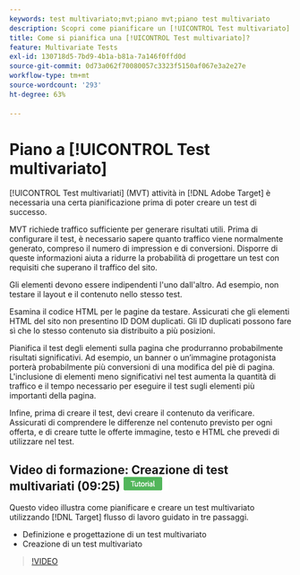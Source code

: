 ```yaml
---
keywords: test multivariato;mvt;piano mvt;piano test multivariato
description: Scopri come pianificare un [!UICONTROL Test multivariato] in [!DNL Adobe Target] in modo da poter creare un test di successo.
title: Come si pianifica una [!UICONTROL Test multivariato]?
feature: Multivariate Tests
exl-id: 130718d5-7bd9-4b1a-b81a-7a146f0ffd0d
source-git-commit: 0d73a062f70080057c3323f5150af067e3a2e27e
workflow-type: tm+mt
source-wordcount: '293'
ht-degree: 63%

---
```


# Piano a [!UICONTROL Test multivariato]

[!UICONTROL Test multivariati] (MVT) attività in [!DNL Adobe Target] è necessaria una certa pianificazione prima di poter creare un test di successo.

MVT richiede traffico sufficiente per generare risultati utili. Prima di configurare il test, è necessario sapere quanto traffico viene normalmente generato, compreso il numero di impression e di conversioni. Disporre di queste informazioni aiuta a ridurre la probabilità di progettare un test con requisiti che superano il traffico del sito.

Gli elementi devono essere indipendenti l&#39;uno dall&#39;altro. Ad esempio, non testare il layout e il contenuto nello stesso test.

Esamina il codice HTML per le pagine da testare. Assicurati che gli elementi HTML del sito non presentino ID DOM duplicati. Gli ID duplicati possono fare sì che lo stesso contenuto sia distribuito a più posizioni.

Pianifica il test degli elementi sulla pagina che produrranno probabilmente risultati significativi. Ad esempio, un banner o un’immagine protagonista porterà probabilmente più conversioni di una modifica del piè di pagina. L&#39;inclusione di elementi meno significativi nel test aumenta la quantità di traffico e il tempo necessario per eseguire il test sugli elementi più importanti della pagina.

Infine, prima di creare il test, devi creare il contenuto da verificare. Assicurati di comprendere le differenze nel contenuto previsto per ogni offerta, e di creare tutte le offerte immagine, testo e HTML che prevedi di utilizzare nel test.

## Video di formazione: Creazione di test multivariati (09:25) ![Icona esercitazione](/help/main/assets/tutorial.png)

Questo video illustra come pianificare e creare un test multivariato utilizzando [!DNL Target] flusso di lavoro guidato in tre passaggi.

* Definizione e progettazione di un test multivariato
* Creazione di un test multivariato

>[!VIDEO](https://video.tv.adobe.com/v/17395)
